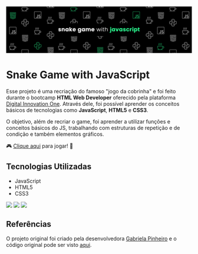 ![snake game with javascript banner](https://github.com/framesgabriel/snake-game-js/blob/master/readme-img/readme-snakegame.jpg "snake game with javascript")
# Snake Game with JavaScript

Esse projeto é uma recriação do famoso "jogo da cobrinha" e foi feito durante o bootcamp **HTML Web Developer** oferecido pela plataforma [Digital Innovation One](https://web.digitalinnovation.one/users/gabrieldframeschi).
Através dele, foi possível aprender os conceitos básicos de tecnologias como **JavaScript**, **HTML5** e **CSS3**.

O objetivo, além de recriar o game, foi aprender a utilizar funções e conceitos básicos do JS, trabalhando com estruturas de repetição e de condição e também elementos gráficos.

:video_game: [Clique aqui](https://framesgabriel-snake-game-js.netlify.app) para jogar! :snake:

## Tecnologias Utilizadas
- JavaScript
- HTML5
- CSS3

[<img src="https://img.shields.io/badge/javascript-%23323330.svg?style=for-the-badge&logo=javascript&logoColor=%23F7DF1E" />](#)
[<img src="https://img.shields.io/badge/html5-%23E34F26.svg?style=for-the-badge&logo=html5&logoColor=white" />](#)
[<img src="https://img.shields.io/badge/css3-%231572B6.svg?style=for-the-badge&logo=css3&logoColor=white" />](#)

## Referências
O projeto original foi criado pela desenvolvedora [Gabriela Pinheiro](https://www.linkedin.com/in/gabrielapinheiro129/) e o código original pode ser visto [aqui](https://github.com/SpruceGabriela/snake-the-game).
